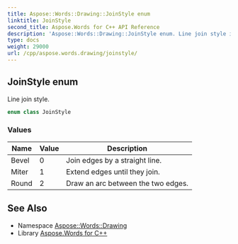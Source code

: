 ```yaml
---
title: Aspose::Words::Drawing::JoinStyle enum
linktitle: JoinStyle
second_title: Aspose.Words for C++ API Reference
description: 'Aspose::Words::Drawing::JoinStyle enum. Line join style in C++.'
type: docs
weight: 29000
url: /cpp/aspose.words.drawing/joinstyle/
---
```

## JoinStyle enum


Line join style.

```cpp
enum class JoinStyle
```

### Values

| Name | Value | Description |
| --- | --- | --- |
| Bevel | 0 | Join edges by a straight line. |
| Miter | 1 | Extend edges until they join. |
| Round | 2 | Draw an arc between the two edges. |


## See Also

* Namespace [Aspose::Words::Drawing](../)
* Library [Aspose.Words for C++](../../)
